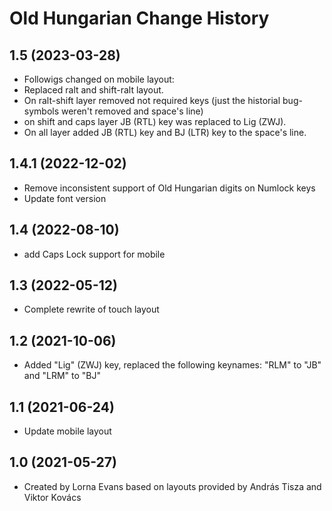 Old Hungarian Change History
====================
1.5 (2023-03-28)
-----------------
* Followigs changed on mobile layout:
* Replaced ralt and shift-ralt layout.
* On ralt-shift layer removed not required keys (just the historial bug-symbols weren't removed and space's line)
* on shift and caps layer JB (RTL) key was replaced to Lig (ZWJ).
* On all layer added JB (RTL) key and BJ (LTR) key to the space's line.

1.4.1 (2022-12-02)
----------------
* Remove inconsistent support of Old Hungarian digits on Numlock keys
* Update font version

1.4 (2022-08-10)
----------------
* add Caps Lock support for mobile

1.3 (2022-05-12)
----------------
* Complete rewrite of touch layout

1.2 (2021-10-06)
----------------
* Added "Lig" (ZWJ) key, replaced the following keynames: "RLM" to "JB" and "LRM" to "BJ"

1.1 (2021-06-24)
----------------
* Update mobile layout

1.0 (2021-05-27)
----------------
* Created by Lorna Evans based on layouts provided by András Tisza and Viktor Kovács
